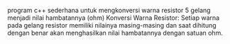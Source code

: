 program c++ sederhana untuk mengkonversi warna resistor 5 gelang menjadi nilai hambatannya (ohm)
Konversi Warna Resistor: Setiap warna pada gelang resistor memiliki nilainya masing-masing dan saat dihitung dengan benar akan menghasilkan nilai hambatannya dengan satuan ohm.
